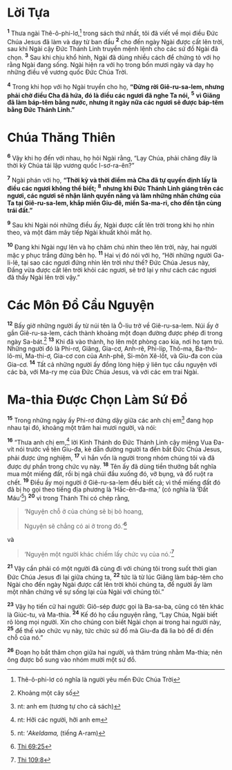 # Lời Tựa
<sup><b>1</b></sup> Thưa ngài Thê-ô-phi-lơ,[^1] trong sách thứ nhất, tôi đã viết về mọi điều Ðức Chúa Jesus đã làm và dạy từ ban đầu <sup><b>2</b></sup> cho đến ngày Ngài được cất lên trời, sau khi Ngài cậy Ðức Thánh Linh truyền mệnh lệnh cho các sứ đồ Ngài đã chọn. <sup><b>3</b></sup> Sau khi chịu khổ hình, Ngài đã dùng nhiều cách để chứng tỏ với họ rằng Ngài đang sống. Ngài hiện ra với họ trong bốn mươi ngày và dạy họ những điều về vương quốc Ðức Chúa Trời.

<sup><b>4</b></sup> Trong khi họp với họ Ngài truyền cho họ, **“Ðừng rời Giê-ru-sa-lem, nhưng phải chờ điều Cha đã hứa, đó là điều các ngươi đã nghe Ta nói,** <sup><b>5</b></sup> **vì Giăng đã làm báp-têm bằng nước, nhưng ít ngày nữa các ngươi sẽ được báp-têm bằng Ðức Thánh Linh.”**


# Chúa Thăng Thiên
<sup><b>6</b></sup> Vậy khi họ đến với nhau, họ hỏi Ngài rằng, “Lạy Chúa, phải chăng đây là thời kỳ Chúa tái lập vương quốc I-sơ-ra-ên?”

<sup><b>7</b></sup> Ngài phán với họ, **“Thời kỳ và thời điểm mà Cha đã tự quyền định lấy là điều các ngươi không thể biết;** <sup><b>8</b></sup> **nhưng khi Ðức Thánh Linh giáng trên các ngươi, các ngươi sẽ nhận lãnh quyền năng và làm những nhân chứng của Ta tại Giê-ru-sa-lem, khắp miền Giu-đê, miền Sa-ma-ri, cho đến tận cùng trái đất.”**

<sup><b>9</b></sup> Sau khi Ngài nói những điều ấy, Ngài được cất lên trời trong khi họ nhìn theo, và một đám mây tiếp Ngài khuất khỏi mắt họ.

<sup><b>10</b></sup> Ðang khi Ngài ngự lên và họ chăm chú nhìn theo lên trời, này, hai người mặc y phục trắng đứng bên họ. <sup><b>11</b></sup> Hai vị đó nói với họ, “Hỡi những người Ga-li-lê, tại sao các ngươi đứng nhìn lên trời như thế? Ðức Chúa Jesus này, Ðấng vừa được cất lên trời khỏi các ngươi, sẽ trở lại y như cách các ngươi đã thấy Ngài lên trời vậy.”


# Các Môn Ðồ Cầu Nguyện
<sup><b>12</b></sup> Bấy giờ những người ấy từ núi tên là Ô-liu trở về Giê-ru-sa-lem. Núi ấy ở gần Giê-ru-sa-lem, cách thành khoảng một đoạn đường được phép đi trong ngày Sa-bát.[^2] <sup><b>13</b></sup> Khi đã vào thành, họ lên một phòng cao kia, nơi họ tạm trú. Những người đó là Phi-rơ, Giăng, Gia-cơ, Anh-rê, Phi-líp, Thô-ma, Ba-thô-lô-mi, Ma-thi-ơ, Gia-cơ con của Anh-phê, Si-môn Xê-lốt, và Giu-đa con của Gia-cơ. <sup><b>14</b></sup> Tất cả những người ấy đồng lòng hiệp ý liên tục cầu nguyện với các bà, với Ma-ry mẹ của Ðức Chúa Jesus, và với các em trai Ngài.


# Ma-thia Ðược Chọn Làm Sứ Ðồ
<sup><b>15</b></sup> Trong những ngày ấy Phi-rơ đứng dậy giữa các anh chị em[^3] đang họp nhau tại đó, khoảng một trăm hai mươi người, và nói:

<sup><b>16</b></sup> “Thưa anh chị em,[^4] lời Kinh Thánh do Ðức Thánh Linh cậy miệng Vua Ða-vít nói trước về tên Giu-đa, kẻ dẫn đường người ta đến bắt Ðức Chúa Jesus, phải được ứng nghiệm, <sup><b>17</b></sup> vì hắn vốn là người trong nhóm chúng tôi và đã được dự phần trong chức vụ này. <sup><b>18</b></sup> Tên ấy đã dùng tiền thưởng bất nghĩa mua một miếng đất, rồi bị ngã chúi đầu xuống đó, vỡ bụng, và đổ ruột ra chết. <sup><b>19</b></sup> Ðiều ấy mọi người ở Giê-ru-sa-lem đều biết cả; vì thế miếng đất đó đã bị họ gọi theo tiếng địa phương là ‘Hắc-ên-đa-ma,’ (có nghĩa là ‘Ðất Máu’[^5]) <sup><b>20</b></sup> vì trong Thánh Thi có chép rằng,


> ‘Nguyện chỗ ở của chúng sẽ bị bỏ hoang,
> 
> Nguyện sẽ chẳng có ai ở trong đó.’[^1*]
>

và


> ‘Nguyện một người khác chiếm lấy chức vụ của nó.’[^2*]
>

<sup><b>21</b></sup> Vậy cần phải có một người đã cùng đi với chúng tôi trong suốt thời gian Ðức Chúa Jesus đi lại giữa chúng ta, <sup><b>22</b></sup> tức là từ lúc Giăng làm báp-têm cho Ngài cho đến ngày Ngài được cất lên trời khỏi chúng ta, để người ấy làm một nhân chứng về sự sống lại của Ngài với chúng tôi.”

<sup><b>23</b></sup> Vậy họ tiến cử hai người: Giô-sép được gọi là Ba-sa-ba, cũng có tên khác là Giúc-tu, và Ma-thia. <sup><b>24</b></sup> Kế đó họ cầu nguyện rằng, “Lạy Chúa, Ngài biết rõ lòng mọi người. Xin cho chúng con biết Ngài chọn ai trong hai người này, <sup><b>25</b></sup> để thế vào chức vụ này, tức chức sứ đồ mà Giu-đa đã lìa bỏ để đi đến chỗ của nó.”

<sup><b>26</b></sup> Ðoạn họ bắt thăm chọn giữa hai người, và thăm trúng nhằm Ma-thia; nên ông được bổ sung vào nhóm mười một sứ đồ.

[^1]: Thê-ô-phi-lơ có nghĩa là người yêu mến Ðức Chúa Trời
[^2]: Khoảng một cây số
[^3]: nt: anh em (tương tự cho cả sách)
[^4]: nt: Hỡi các người, hỡi anh em
[^5]: nt: ‘*Akeldama,* (tiếng A-ram)
[^1*]: [Thi 69:25](/passage/?search=Ps.69.25\&version=BD2011)
[^2*]: [Thi 109:8](/passage/?search=Ps.109.8\&version=BD2011)